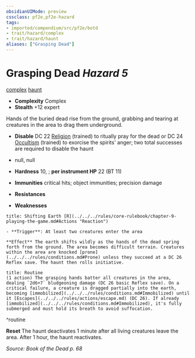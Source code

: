 ```yaml
---
obsidianUIMode: preview
cssclass: pf2e,pf2e-hazard
tags:
- imported/compendium/src/pf2e/botd
- trait/hazard/complex
- trait/hazard/haunt
aliases: ["Grasping Dead"]
---
```

# Grasping Dead *Hazard 5*  
[complex](complex.md)  [haunt](haunt.md)  

- **Complexity** Complex
- **Stealth** +12 expert  

Hands of the buried dead rise from the ground, grabbing and tearing at creatures in the area to drag them underground.

- **Disable** DC 22 [Religion](../../skills.md#Religion) (trained) to ritually pray for the dead or DC 24 [Occultism](../../skills.md#Occultism) (trained) to exorcise the spirits' anger; two total successes are required to disable the haunt  

- null, null
- **Hardness** 10, ; **per instrument HP** 22 (BT 11)
- **Immunities** critical hits; object immunities; precision damage
- **Resistances** 
- **Weaknesses** 
     
```ad-embed-ability
title: Shifting Earth [R](../../../rules/core-rulebook/chapter-9-playing-the-game.md#Actions "Reaction")

- **Trigger**: At least two creatures enter the area

**Effect** The earth shifts wildly as the hands of the dead spring forth from the ground. The area becomes difficult terrain. Creatures within the area are knocked [prone](../../../rules/conditions.md#Prone) unless they succeed at a DC 26 Reflex save. The haunt then rolls initiative.
```

```ad-pf2-summary
title: Routine
(1 action) The grasping hands batter all creatures in the area, dealing `2d6+7` bludgeoning damage (DC 26 basic Reflex save). On a critical failure, a creature is dragged partially into the earth, becoming [immobilized](../../../rules/conditions.md#Immobilized) until it [Escapes](../../../rules/actions/escape.md) (DC 26). If already [immobilized](../../../rules/conditions.md#Immobilized), it's fully submerged and must hold its breath to avoid suffocation.
```
^routine

**Reset** The haunt deactivates 1 minute after all living creatures leave the area. After 1 hour, the haunt reactivates.  

*Source: Book of the Dead p. 68*
